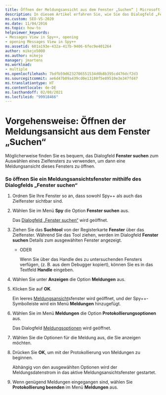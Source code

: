 ```yaml
---
title: Öffnen der Meldungsansicht aus dem Fenster „Suchen“ | Microsoft-Dokumentation
description: In diesem Artikel erfahren Sie, wie Sie das Dialogfeld „Fenster suchen“ von Spy++ verwenden und dann die Ansicht „Meldungen“ für dieses Fenster öffnen.
ms.custom: SEO-VS-2020
ms.date: 11/04/2016
ms.topic: how-to
helpviewer_keywords:
- Messages View in Spy++, opening
- opening Messages View in Spy++
ms.assetid: 601a193e-432a-417b-9406-6fec9e401264
author: mikejo5000
ms.author: mikejo
manager: jmartens
ms.workload:
- multiple
ms.openlocfilehash: 7bdfb59d6232706551534d0b8b395cd476dcf2d3
ms.sourcegitcommit: ae6d47b09a439cd0e13180f5e89510e3e347fd47
ms.translationtype: HT
ms.contentlocale: de-DE
ms.lasthandoff: 02/08/2021
ms.locfileid: "99918466"
---
```

# <a name="how-to-open-messages-view-from-find-window"></a>Vorgehensweise: Öffnen der Meldungsansicht aus dem Fenster „Suchen“
Möglicherweise finden Sie es bequem, das Dialogfeld **Fenster suchen** zum Auswählen eines Zielfensters zu verwenden, um dann eine Meldungsansicht dieses Fensters zu öffnen.

### <a name="to-open-a-messages-view-window-using-the-find-window-dialog-box"></a>So öffnen Sie ein Meldungsansichtsfenster mithilfe des Dialogfelds „Fenster suchen“

1. Ordnen Sie Ihre Fenster so an, dass sowohl Spy++ als auch das Zielfenster sichtbar sind.

2. Wählen Sie im Menü **Spy** die Option **Fenster suchen** aus.

    Das [Dialogfeld „Fenster suchen“](../debugger/find-window-dialog-box.md) wird geöffnet.

3. Ziehen Sie das **Suchtool** von der Registerkarte **Fenster** über das Zielfenster. Während Sie das Tool ziehen, werden im Dialogfeld **Fenster suchen** Details zum ausgewählten Fenster angezeigt.

   - ODER

     Wenn Sie über das Handle des zu untersuchenden Fensters verfügen, (z. B. aus dem Debugger kopiert), können Sie es in das Textfeld **Handle** eingeben.

4. Wählen Sie unter **Anzeigen** die Option **Meldungen** aus.

5. Klicken Sie auf **OK**.

    Ein leeres [Meldungsansicht](../debugger/messages-view.md)sfenster wird geöffnet, und der Spy++-Symbolleiste wird ein Menü **Meldungen** hinzugefügt.

6. Wählen Sie im Menü **Meldungen** die Option **Protokollierungsoptionen** aus.

    Das Dialogfeld [Meldungsoptionen](../debugger/message-options-dialog-box.md) wird geöffnet.

7. Wählen Sie die Optionen für die Meldung aus, die Sie anzeigen möchten.

8. Drücken Sie **OK**, um mit der Protokollierung von Meldungen zu beginnen.

    Abhängig von den ausgewählten Optionen wird der Meldungsdatenstrom in das aktive Meldungsansichtsfenster gestartet.

9. Wenn genügend Meldungen eingegangen sind, wählen Sie **Protokollierung beenden** im Menü **Meldungen** aus.
